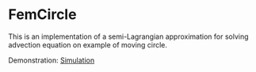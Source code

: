 # FemCircle

This is an implementation of a semi-Lagrangian approximation for solving advection equation on example of moving circle.

Demonstration: [Simulation](https://youtu.be/F00h8x3HHhQ)
